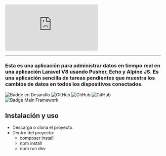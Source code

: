![Real time App](https://r2dev-consulting.tech/gallery/image.php?twg_album=&twg_type=small&twg_show=realtime_logo.jpg&twg_rot=-1)
<hr>

<h3> Esta es una aplicación para administrar datos en tiempo real en una aplicación Laravel V8 usando Pusher, Echo y Alpine JS. Es una aplicación sencilla de tareas pendientes que muestra los cambios de datos en todos los dispositivos conectados.</h3>

![Badge en Desarollo](https://img.shields.io/badge/STATUS-COMPLETADO-green)
![GitHub](https://img.shields.io/github/languages/code-size/dev-arod/tiemporeal)
![GitHub](https://img.shields.io/github/last-commit/dev-arod/tiemporeal)
![GitHub](https://img.shields.io/github/downloads/dev-arod/tiemporeal/total?style=plastic)
![Badge Main Framework](https://img.shields.io/badge/Main%20Framework-Laravel%20-orange)

## Instalación y uso

* Descarga o clona el proyecto.
* Dentro del proyecto:
    - composer install
    - npm install
    - npm run dev

